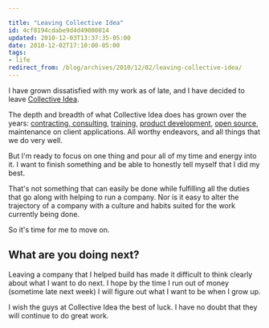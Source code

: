 ```yaml
---

title: "Leaving Collective Idea"
id: 4cf8194cdabe9d4d49000014
updated: 2010-12-03T13:37:35-05:00
date: 2010-12-02T17:10:00-05:00
tags:
- life
redirect_from: /blog/archives/2010/12/02/leaving-collective-idea/
---
```


I have grown dissatisfied with my work as of late, and I have decided to leave [Collective Idea](http://collectiveidea.com).

The depth and breadth of what Collective Idea does has grown over the years: [contracting, consulting](http://collectiveidea.com/portfolio), [training](http://ideafoundry.info), [product development](http://letsfondo.com), [open source](http://github.com/collectiveidea), maintenance on client applications. All worthy endeavors, and all things that we do very well.

But I'm ready to focus on one thing and pour all of my time and energy into it. I want to finish something and be able to honestly tell myself that I did my best.

That's not something that can easily be done while fulfilling all the duties that go along with helping to run a company. Nor is it easy to alter the trajectory of a company with a culture and habits suited for the work currently being done.

So it's time for me to move on.

What are you doing next?
------------------------

Leaving a company that I helped build has made it difficult to think clearly about what I want to do next. I hope by the time I run out of money (sometime late next week) I will figure out what I want to be when I grow up.

I wish the guys at Collective Idea the best of luck. I have no doubt that they will continue to do great work.
